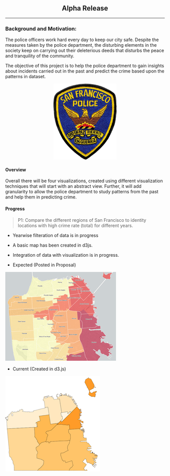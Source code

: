 ## <center>Alpha Release</center>
---

### Background and Motivation: 

The police officers work hard every day to keep our city safe. Despite the measures taken by the police department, the disturbing elements in the society keep on carrying out their deleterious deeds that disturbs the peace and tranquility of the community. 

The objective of this project is to help the police department to gain insights about incidents carried out in the past and predict the crime based upon the patterns in dataset.


<center>

![](images/sfpd.png) 

</center>

#### Overview
Overall there will be four visualizations, created using different visualization techniques that will start with an abstract view. Further, it will add granularity to allow the police department to study patterns from the past and help them in predicting crime.

#### Progress
> P1: Compare the different regions of San Francisco to identity locations with high crime rate (total) for different years.

- Yearwise filteration of data is in progress
- A basic map has been created in d3js. 
- Integration of data with visualization is in progress.
 
- Expected (Posted in Proposal)

![](images/crime_spread.png)

- Current (Created in d3.js)

![](images/current.png)
